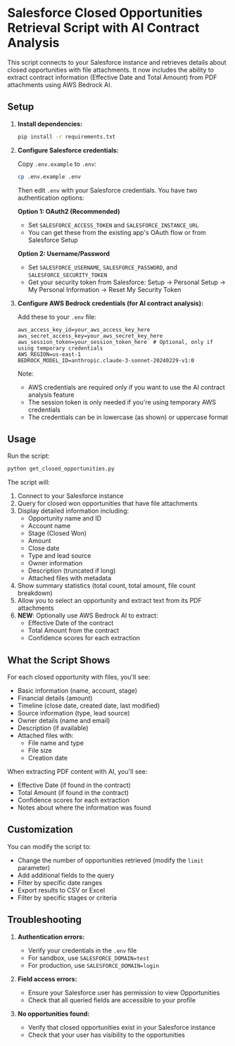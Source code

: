 # Salesforce Closed Opportunities Retrieval Script with AI Contract Analysis

This script connects to your Salesforce instance and retrieves details about closed opportunities with file attachments. It now includes the ability to extract contract information (Effective Date and Total Amount) from PDF attachments using AWS Bedrock AI.

## Setup

1. **Install dependencies:**
   ```bash
   pip install -r requirements.txt
   ```

2. **Configure Salesforce credentials:**
   
   Copy `.env.example` to `.env`:
   ```bash
   cp .env.example .env
   ```
   
   Then edit `.env` with your Salesforce credentials. You have two authentication options:

   **Option 1: OAuth2 (Recommended)**
   - Set `SALESFORCE_ACCESS_TOKEN` and `SALESFORCE_INSTANCE_URL`
   - You can get these from the existing app's OAuth flow or from Salesforce Setup

   **Option 2: Username/Password**
   - Set `SALESFORCE_USERNAME`, `SALESFORCE_PASSWORD`, and `SALESFORCE_SECURITY_TOKEN`
   - Get your security token from Salesforce: Setup → Personal Setup → My Personal Information → Reset My Security Token

3. **Configure AWS Bedrock credentials (for AI contract analysis):**
   
   Add these to your `.env` file:
   ```
   aws_access_key_id=your_aws_access_key_here
   aws_secret_access_key=your_aws_secret_key_here
   aws_session_token=your_session_token_here  # Optional, only if using temporary credentials
   AWS_REGION=us-east-1
   BEDROCK_MODEL_ID=anthropic.claude-3-sonnet-20240229-v1:0
   ```
   
   Note: 
   - AWS credentials are required only if you want to use the AI contract analysis feature
   - The session token is only needed if you're using temporary AWS credentials
   - The credentials can be in lowercase (as shown) or uppercase format

## Usage

Run the script:
```bash
python get_closed_opportunities.py
```

The script will:
1. Connect to your Salesforce instance
2. Query for closed won opportunities that have file attachments
3. Display detailed information including:
   - Opportunity name and ID
   - Account name
   - Stage (Closed Won)
   - Amount
   - Close date
   - Type and lead source
   - Owner information
   - Description (truncated if long)
   - Attached files with metadata
4. Show summary statistics (total count, total amount, file count breakdown)
5. Allow you to select an opportunity and extract text from its PDF attachments
6. **NEW**: Optionally use AWS Bedrock AI to extract:
   - Effective Date of the contract
   - Total Amount from the contract
   - Confidence scores for each extraction

## What the Script Shows

For each closed opportunity with files, you'll see:
- Basic information (name, account, stage)
- Financial details (amount)
- Timeline (close date, created date, last modified)
- Source information (type, lead source)
- Owner details (name and email)
- Description (if available)
- Attached files with:
  - File name and type
  - File size
  - Creation date

When extracting PDF content with AI, you'll see:
- Effective Date (if found in the contract)
- Total Amount (if found in the contract)
- Confidence scores for each extraction
- Notes about where the information was found

## Customization

You can modify the script to:
- Change the number of opportunities retrieved (modify the `limit` parameter)
- Add additional fields to the query
- Filter by specific date ranges
- Export results to CSV or Excel
- Filter by specific stages or criteria

## Troubleshooting

1. **Authentication errors:**
   - Verify your credentials in the `.env` file
   - For sandbox, use `SALESFORCE_DOMAIN=test`
   - For production, use `SALESFORCE_DOMAIN=login`

2. **Field access errors:**
   - Ensure your Salesforce user has permission to view Opportunities
   - Check that all queried fields are accessible to your profile

3. **No opportunities found:**
   - Verify that closed opportunities exist in your Salesforce instance
   - Check that your user has visibility to the opportunities